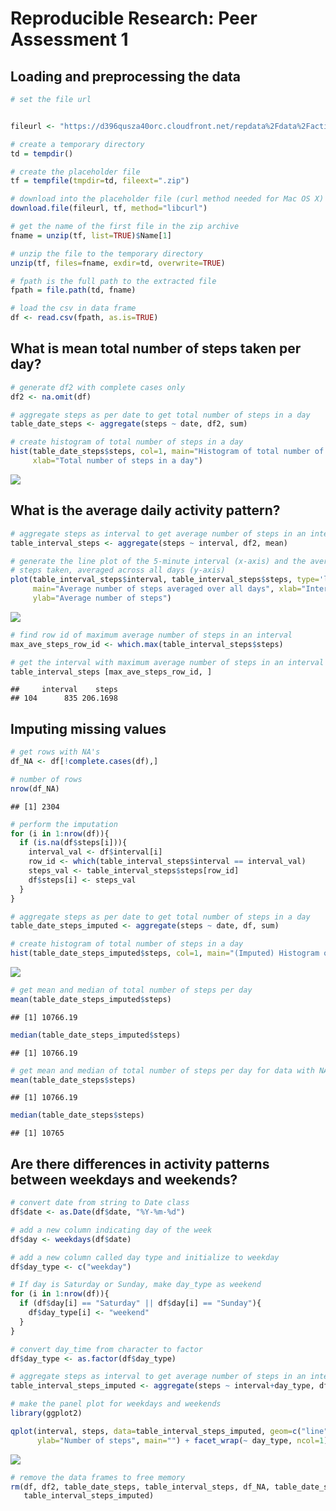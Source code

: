 # Reproducible Research: Peer Assessment 1



## Loading and preprocessing the data



```r
# set the file url 


fileurl <- "https://d396qusza40orc.cloudfront.net/repdata%2Fdata%2Factivity.zip"

# create a temporary directory
td = tempdir()

# create the placeholder file
tf = tempfile(tmpdir=td, fileext=".zip")

# download into the placeholder file (curl method needed for Mac OS X)
download.file(fileurl, tf, method="libcurl")

# get the name of the first file in the zip archive
fname = unzip(tf, list=TRUE)$Name[1]

# unzip the file to the temporary directory
unzip(tf, files=fname, exdir=td, overwrite=TRUE)

# fpath is the full path to the extracted file
fpath = file.path(td, fname)

# load the csv in data frame
df <- read.csv(fpath, as.is=TRUE)
```



## What is mean total number of steps taken per day?



```r
# generate df2 with complete cases only
df2 <- na.omit(df)

# aggregate steps as per date to get total number of steps in a day
table_date_steps <- aggregate(steps ~ date, df2, sum)

# create histogram of total number of steps in a day
hist(table_date_steps$steps, col=1, main="Histogram of total number of steps per day", 
     xlab="Total number of steps in a day")
```

![](r1_files/figure-html/unnamed-chunk-2-1.png)<!-- -->


## What is the average daily activity pattern?



```r
# aggregate steps as interval to get average number of steps in an interval across all days
table_interval_steps <- aggregate(steps ~ interval, df2, mean)

# generate the line plot of the 5-minute interval (x-axis) and the average number of 
# steps taken, averaged across all days (y-axis)
plot(table_interval_steps$interval, table_interval_steps$steps, type='l', col=1, 
     main="Average number of steps averaged over all days", xlab="Interval", 
     ylab="Average number of steps")
```

![](r1_files/figure-html/unnamed-chunk-3-1.png)<!-- -->

```r
# find row id of maximum average number of steps in an interval
max_ave_steps_row_id <- which.max(table_interval_steps$steps)

# get the interval with maximum average number of steps in an interval
table_interval_steps [max_ave_steps_row_id, ]
```

```
##     interval    steps
## 104      835 206.1698
```


## Imputing missing values



```r
# get rows with NA's
df_NA <- df[!complete.cases(df),]

# number of rows
nrow(df_NA)
```

```
## [1] 2304
```

```r
# perform the imputation
for (i in 1:nrow(df)){
  if (is.na(df$steps[i])){
    interval_val <- df$interval[i]
    row_id <- which(table_interval_steps$interval == interval_val)
    steps_val <- table_interval_steps$steps[row_id]
    df$steps[i] <- steps_val
  }
}

# aggregate steps as per date to get total number of steps in a day
table_date_steps_imputed <- aggregate(steps ~ date, df, sum)

# create histogram of total number of steps in a day
hist(table_date_steps_imputed$steps, col=1, main="(Imputed) Histogram of total number of steps per day", xlab="Total number of steps in a day")
```

![](r1_files/figure-html/unnamed-chunk-4-1.png)<!-- -->

```r
# get mean and median of total number of steps per day
mean(table_date_steps_imputed$steps)
```

```
## [1] 10766.19
```

```r
median(table_date_steps_imputed$steps)
```

```
## [1] 10766.19
```

```r
# get mean and median of total number of steps per day for data with NA's removed
mean(table_date_steps$steps)
```

```
## [1] 10766.19
```

```r
median(table_date_steps$steps)
```

```
## [1] 10765
```


## Are there differences in activity patterns between weekdays and weekends?



```r
# convert date from string to Date class
df$date <- as.Date(df$date, "%Y-%m-%d")

# add a new column indicating day of the week 
df$day <- weekdays(df$date)

# add a new column called day type and initialize to weekday
df$day_type <- c("weekday")

# If day is Saturday or Sunday, make day_type as weekend
for (i in 1:nrow(df)){
  if (df$day[i] == "Saturday" || df$day[i] == "Sunday"){
    df$day_type[i] <- "weekend"
  }
}

# convert day_time from character to factor
df$day_type <- as.factor(df$day_type)

# aggregate steps as interval to get average number of steps in an interval across all days
table_interval_steps_imputed <- aggregate(steps ~ interval+day_type, df, mean)

# make the panel plot for weekdays and weekends
library(ggplot2)

qplot(interval, steps, data=table_interval_steps_imputed, geom=c("line"), xlab="Interval", 
      ylab="Number of steps", main="") + facet_wrap(~ day_type, ncol=1)
```

![](r1_files/figure-html/unnamed-chunk-5-1.png)<!-- -->

```r
# remove the data frames to free memory
rm(df, df2, table_date_steps, table_interval_steps, df_NA, table_date_steps_imputed, 
   table_interval_steps_imputed)
```
